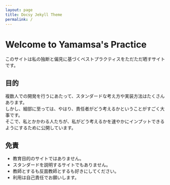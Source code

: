 ```yaml
---
layout: page
title: Docsy Jekyll Theme
permalink: /
---
```


# Welcome to Yamamsa's Practice

このサイトは私の独断と偏見に基づくベストプラクティスをただただ晒すサイトです。

## 目的
複数人での開発を行うにあたって、スタンダードな考え方や実装方法はたくさんあります。<br>
しかし、細部に至っては、やはり、責任者がどう考えるかということがすごく大事です。<br>
そこで、私とかかわる人たちが、私がどう考えるかを速やかにインプットできるようにするために公開しています。<br>

## 免責
- 教育目的のサイトではありません。
- スタンダードを説明するサイトでもありません。
- 教師とするも反面教師とするも好きにしてください。
- 利用は自己責任でお願いします。
